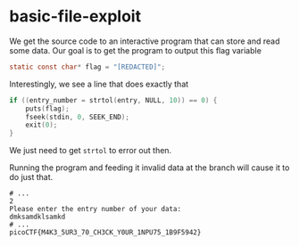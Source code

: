 # basic-file-exploit

We get the source code to an interactive program that can store and read some data. Our goal is to
get the program to output this flag variable

```c
static const char* flag = "[REDACTED]";
```

Interestingly, we see a line that does exactly that

```c
if ((entry_number = strtol(entry, NULL, 10)) == 0) {
    puts(flag);
    fseek(stdin, 0, SEEK_END);
    exit(0);
}
```

We just need to get `strtol` to error out then.

Running the program and feeding it invalid data at the branch will cause it to do just that.

```
# ...
2
Please enter the entry number of your data:
dmksamdklsamkd
# ...
picoCTF{M4K3_5UR3_70_CH3CK_Y0UR_1NPU75_1B9F5942}
```
